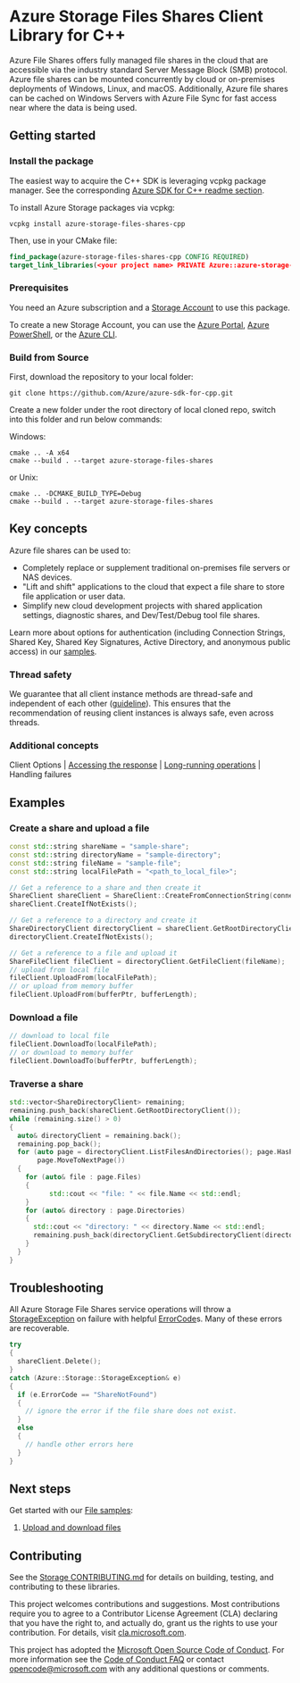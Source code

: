 # Azure Storage Files Shares Client Library for C++

Azure File Shares offers fully managed file shares in the cloud that are accessible via the industry standard Server Message Block (SMB) protocol. Azure file shares can be mounted concurrently by cloud or on-premises deployments of Windows, Linux, and macOS. Additionally, Azure file shares can be cached on Windows Servers with Azure File Sync for fast access near where the data is being used.

## Getting started

### Install the package

The easiest way to acquire the C++ SDK is leveraging vcpkg package manager. See the corresponding [Azure SDK for C++ readme section][azsdk_vcpkg_install].

To install Azure Storage packages via vcpkg:

```batch
vcpkg install azure-storage-files-shares-cpp
```

Then, use in your CMake file:

```CMake
find_package(azure-storage-files-shares-cpp CONFIG REQUIRED)
target_link_libraries(<your project name> PRIVATE Azure::azure-storage-files-shares)
```

### Prerequisites

You need an Azure subscription and a [Storage Account][storage_account_overview] to use this package.

To create a new Storage Account, you can use the [Azure Portal][create_account_with_azure_portal], [Azure PowerShell][create_account_with_powershell], or the [Azure CLI][create_account_with_azure_cli].

### Build from Source

First, download the repository to your local folder:

```batch
git clone https://github.com/Azure/azure-sdk-for-cpp.git
```

Create a new folder under the root directory of local cloned repo, switch into this folder and run below commands:

Windows:

```batch
cmake .. -A x64
cmake --build . --target azure-storage-files-shares
```

or Unix:

```batch
cmake .. -DCMAKE_BUILD_TYPE=Debug
cmake --build . --target azure-storage-files-shares
```

## Key concepts

Azure file shares can be used to:

- Completely replace or supplement traditional on-premises file servers or NAS devices.
- "Lift and shift" applications to the cloud that expect a file share to store file application or user data.
- Simplify new cloud development projects with shared application settings, diagnostic shares, and Dev/Test/Debug tool file shares.

Learn more about options for authentication (including Connection Strings, Shared Key, Shared Key Signatures, Active Directory, and anonymous public access) in our [samples](https://github.com/Azure/azure-sdk-for-cpp/tree/main/sdk/storage/azure-storage-files-shares/samples).

### Thread safety

We guarantee that all client instance methods are thread-safe and independent of each other ([guideline](https://azure.github.io/azure-sdk/cpp_introduction.html#thread-safety)). This ensures that the recommendation of reusing client instances is always safe, even across threads.

### Additional concepts

Client Options | [Accessing the response](https://github.com/Azure/azure-sdk-for-cpp#response-t-model-types) | [Long-running operations](https://github.com/Azure/azure-sdk-for-cpp#long-running-operations) | Handling failures

## Examples

### Create a share and upload a file

```cpp
const std::string shareName = "sample-share";
const std::string directoryName = "sample-directory";
const std::string fileName = "sample-file";
const std::string localFilePath = "<path_to_local_file>";

// Get a reference to a share and then create it
ShareClient shareClient = ShareClient::CreateFromConnectionString(connectionString, shareName);
shareClient.CreateIfNotExists();

// Get a reference to a directory and create it
ShareDirectoryClient directoryClient = shareClient.GetRootDirectoryClient().GetSubdirectoryClient(directoryName);;
directoryClient.CreateIfNotExists();

// Get a reference to a file and upload it
ShareFileClient fileClient = directoryClient.GetFileClient(fileName);
// upload from local file
fileClient.UploadFrom(localFilePath);
// or upload from memory buffer
fileClient.UploadFrom(bufferPtr, bufferLength);
```

### Download a file

```cpp
// download to local file
fileClient.DownloadTo(localFilePath);
// or download to memory buffer
fileClient.DownloadTo(bufferPtr, bufferLength);
```

### Traverse a share

```cpp
std::vector<ShareDirectoryClient> remaining;
remaining.push_back(shareClient.GetRootDirectoryClient());
while (remaining.size() > 0)
{
  auto& directoryClient = remaining.back();
  remaining.pop_back();
  for (auto page = directoryClient.ListFilesAndDirectories(); page.HasPage();
       page.MoveToNextPage())
  {
    for (auto& file : page.Files)
    {
          std::cout << "file: " << file.Name << std::endl;
    }
    for (auto& directory : page.Directories)
    {
      std::cout << "directory: " << directory.Name << std::endl;
      remaining.push_back(directoryClient.GetSubdirectoryClient(directory.Name));
    }
  }
}
```

## Troubleshooting

All Azure Storage File Shares service operations will throw a [StorageException](https://github.com/Azure/azure-sdk-for-cpp/blob/main/sdk/storage/azure-storage-common/inc/azure/storage/common/storage_exception.hpp)
on failure with helpful [ErrorCode](https://learn.microsoft.com/rest/api/storageservices/file-service-error-codes)s.
Many of these errors are recoverable.

```cpp
try
{
  shareClient.Delete();
}
catch (Azure::Storage::StorageException& e)
{
  if (e.ErrorCode == "ShareNotFound")
  {
    // ignore the error if the file share does not exist.
  }
  else
  {
    // handle other errors here
  }
}
```

## Next steps

Get started with our [File samples](https://github.com/Azure/azure-sdk-for-cpp/tree/main/sdk/storage/azure-storage-files-shares/samples):

1. [Upload and download files](https://github.com/Azure/azure-sdk-for-cpp/blob/main/sdk/storage/azure-storage-files-shares/samples/file_share_getting_started.cpp)

## Contributing

See the [Storage CONTRIBUTING.md][storage_contrib] for details on building,
testing, and contributing to these libraries.

This project welcomes contributions and suggestions.  Most contributions require
you to agree to a Contributor License Agreement (CLA) declaring that you have
the right to, and actually do, grant us the rights to use your contribution. For
details, visit [cla.microsoft.com][cla].

This project has adopted the [Microsoft Open Source Code of Conduct][coc].
For more information see the [Code of Conduct FAQ][coc_faq]
or contact [opencode@microsoft.com][coc_contact] with any
additional questions or comments.

<!-- LINKS -->
[azsdk_vcpkg_install]: https://github.com/Azure/azure-sdk-for-cpp#download--install-the-sdk
[storage_account_overview]: https://learn.microsoft.com/azure/storage/common/storage-account-overview
[create_account_with_azure_portal]: https://learn.microsoft.com/azure/storage/common/storage-account-create?tabs=azure-portal
[create_account_with_powershell]: https://learn.microsoft.com/azure/storage/common/storage-account-create?tabs=azure-powershell
[create_account_with_azure_cli]: https://learn.microsoft.com/azure/storage/common/storage-account-create?tabs=azure-cli
[storage_contrib]: https://github.com/Azure/azure-sdk-for-cpp/blob/main/CONTRIBUTING.md
[cla]: https://cla.microsoft.com
[coc]: https://opensource.microsoft.com/codeofconduct/
[coc_faq]: https://opensource.microsoft.com/codeofconduct/faq/
[coc_contact]: mailto:opencode@microsoft.com
